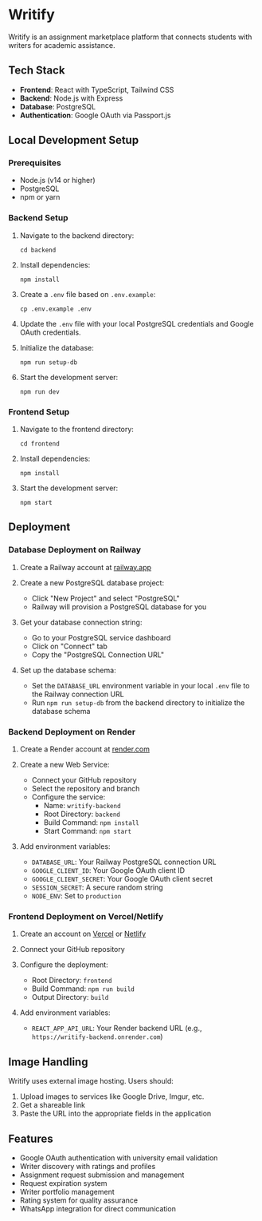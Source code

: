 # Writify

Writify is an assignment marketplace platform that connects students with writers for academic assistance.

## Tech Stack

- **Frontend**: React with TypeScript, Tailwind CSS
- **Backend**: Node.js with Express
- **Database**: PostgreSQL
- **Authentication**: Google OAuth via Passport.js

## Local Development Setup

### Prerequisites

- Node.js (v14 or higher)
- PostgreSQL
- npm or yarn

### Backend Setup

1. Navigate to the backend directory:
   ```
   cd backend
   ```

2. Install dependencies:
   ```
   npm install
   ```

3. Create a `.env` file based on `.env.example`:
   ```
   cp .env.example .env
   ```

4. Update the `.env` file with your local PostgreSQL credentials and Google OAuth credentials.

5. Initialize the database:
   ```
   npm run setup-db
   ```

6. Start the development server:
   ```
   npm run dev
   ```

### Frontend Setup

1. Navigate to the frontend directory:
   ```
   cd frontend
   ```

2. Install dependencies:
   ```
   npm install
   ```

3. Start the development server:
   ```
   npm start
   ```

## Deployment

### Database Deployment on Railway

1. Create a Railway account at [railway.app](https://railway.app)

2. Create a new PostgreSQL database project:
   - Click "New Project" and select "PostgreSQL"
   - Railway will provision a PostgreSQL database for you

3. Get your database connection string:
   - Go to your PostgreSQL service dashboard
   - Click on "Connect" tab
   - Copy the "PostgreSQL Connection URL"

4. Set up the database schema:
   - Set the `DATABASE_URL` environment variable in your local `.env` file to the Railway connection URL
   - Run `npm run setup-db` from the backend directory to initialize the database schema

### Backend Deployment on Render

1. Create a Render account at [render.com](https://render.com)

2. Create a new Web Service:
   - Connect your GitHub repository
   - Select the repository and branch
   - Configure the service:
     - Name: `writify-backend`
     - Root Directory: `backend`
     - Build Command: `npm install`
     - Start Command: `npm start`

3. Add environment variables:
   - `DATABASE_URL`: Your Railway PostgreSQL connection URL
   - `GOOGLE_CLIENT_ID`: Your Google OAuth client ID
   - `GOOGLE_CLIENT_SECRET`: Your Google OAuth client secret
   - `SESSION_SECRET`: A secure random string
   - `NODE_ENV`: Set to `production`

### Frontend Deployment on Vercel/Netlify

1. Create an account on [Vercel](https://vercel.com) or [Netlify](https://netlify.com)

2. Connect your GitHub repository

3. Configure the deployment:
   - Root Directory: `frontend`
   - Build Command: `npm run build`
   - Output Directory: `build`

4. Add environment variables:
   - `REACT_APP_API_URL`: Your Render backend URL (e.g., `https://writify-backend.onrender.com`)

## Image Handling

Writify uses external image hosting. Users should:
1. Upload images to services like Google Drive, Imgur, etc.
2. Get a shareable link
3. Paste the URL into the appropriate fields in the application

## Features

- Google OAuth authentication with university email validation
- Writer discovery with ratings and profiles
- Assignment request submission and management
- Request expiration system
- Writer portfolio management
- Rating system for quality assurance
- WhatsApp integration for direct communication
